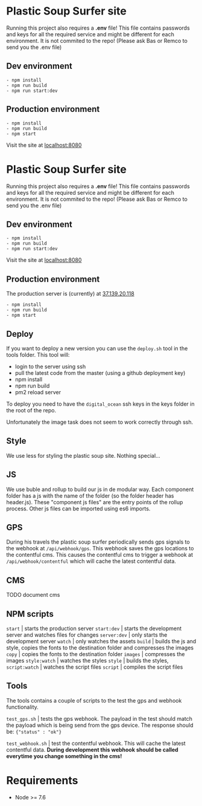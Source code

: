 # Plastic Soup Surfer site

Running this project also requires a **.env** file!
This file contains passwords and keys for all the required service and might be different for each environment. 
It is not commited to the repo!
(Please ask Bas or Remco to send you the .env file)

## Dev environment

    - npm install
    - npm run build
    - npm run start:dev

## Production environment

    - npm install
    - npm run build
    - npm start

Visit the site at [localhost:8080](http://localhost:8080)

# Plastic Soup Surfer site

Running this project also requires a **.env** file!
This file contains passwords and keys for all the required service and might be different for each environment. 
It is not commited to the repo!
(Please ask Bas or Remco to send you the .env file)

## Dev environment

    - npm install
    - npm run build
    - npm run start:dev

Visit the site at [localhost:8080](http://localhost:8080)

## Production environment

The production server is (currently) at [37.139.20.118](http://37.139.20.118)

    - npm install
    - npm run build
    - npm start

## Deploy

If you want to deploy a new version you can use the `deploy.sh` tool in the tools folder.
This tool will:
- login to the server using ssh
- pull the latest code from the master (using a github deployment key)
- npm install
- npm run build
- pm2 reload server

To deploy you need to have the `digital_ocean` ssh keys in the keys folder in the root of the repo.

Unfortunately the image task does not seem to work correctly through ssh.

## Style

We use less for styling the plastic soup site. Nothing special...

## JS

We use buble and rollup to build our js in de modular way. 
Each component folder has a js with the name of the folder (so the folder header has header.js).
These "component js files" are the entry points of the rollup process. Other js files can be imported using es6 imports.

## GPS

During his travels the plastic soup surfer periodically sends gps signals to the webhook at `/api/webhook/gps`.
This webhook saves the gps locations to the contentful cms. This causes the contentful cms to trigger a webhook at `/api/webhook/contentful` which will cache the latest contentful data.

## CMS 

TODO document cms

## NPM scripts

`start` | starts the production server
`start:dev` | starts the development server and watches files for changes
`server:dev` | only starts the development server
`watch` | only watches the assets
`build` | builds the js and style, copies the fonts to the destination folder and compresses the images
`copy`  | copies the fonts to the destination folder
`images` | compresses the images
`style:watch` | watches the styles
`style` | builds the styles,
`script:watch` | watches the script files
`script` | compiles the script files

## Tools

The tools contains a couple of scripts to the test the gps and webhook functionality.

`test_gps.sh` | tests the gps webhook. The payload in the test should match the payload which is being send from the gps device. The response should be: `{"status" : "ok"}`

`test_webhook.sh` | test the contentful webhook. This will cache the latest contentful data. **During development this webhook should be called everytime you change something in the cms!**

# Requirements

- Node >= 7.6
